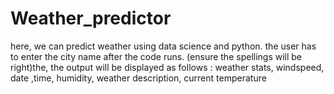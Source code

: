 # Weather_predictor
here, we can predict weather using data science and python. the user has to enter the city name after the code runs. (ensure the spellings will be right)the, the output will  be displayed as follows : weather stats, windspeed, date ,time, humidity, weather description, current temperature
